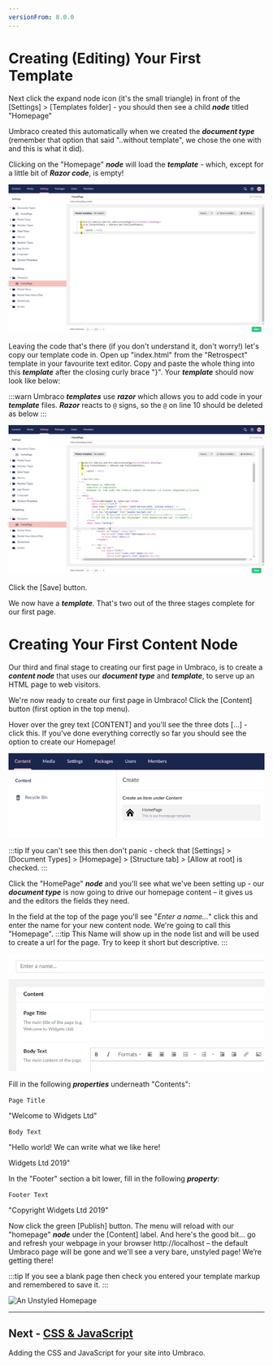 ```yaml
---
versionFrom: 8.0.0
---
```


# Creating (Editing) Your First Template

Next click the expand node icon (it's the small triangle) in front of the [Settings] > [Templates folder] - you should then see a child **_node_** titled "Homepage"

Umbraco created this automatically when we created the **_document type_** (remember that option that said "..without template", we chose the one with and this is what it did).

Clicking on the "Homepage" **_node_** will load the **_template_** - which, except for a little bit of **_Razor code_**, is empty!

![Empty Homepage Template](images/figure-13-empty-homepage-template-v8.png)

Leaving the code that's there (if you don't understand it, don't worry!) let's copy our template code in. Open up "index.html" from the "Retrospect" template in your favourite text editor.  Copy and paste the whole thing into this **_template_** after the closing curly brace "}".  Your **_template_** should now look like below:

:::warn
Umbraco **_templates_** use **_razor_** which allows you to add code in your **_template_** files. **_Razor_** reacts to `@` signs, so the `@` on line 10 should be deleted as below
:::

![Homepage Template with Retrospect HTML](images/figure-14-homepage-template-with-Retrospect-html-v8.png)

Click the [Save] button.

We now have a **_template_**. That's two out of the three stages complete for our first page.

# **Creating Your First Content Node**

Our third and final stage to creating our first page in Umbraco, is to create a **_content node_** that uses our **_document type_** and **_template_**, to serve up an HTML page to web visitors.

We're now ready to create our first page in Umbraco!   Click the [Content] button (first option in the top menu).

Hover over the grey text [CONTENT]  and you'll see the three dots [...] - click this.  If you've done everything correctly so far you should see the option to create our Homepage!

![Create a Homepage](images/figure-15-create-a-homepage-v8.png)

:::tip
If you can't see this then don't panic - check that [Settings] > [Document Types] > [Homepage]  > [Structure tab] > [Allow at root] is checked.
:::

Click the "HomePage" **_node_** and you'll see what we've been setting up - our **_document type_** is now going to drive our homepage content – it gives us and the editors the fields they need.

In the field at the top of the page you'll see "_Enter a name..._" click this and enter the name for your new content node.  We're going to call this "Homepage".
:::tip
This Name will show up in the node list and will be used to create a url for the page. Try to keep it short but descriptive.
:::

![Create a Homepage](images/figure-15a-create-a-homepage-enter-name-v8.png)

Fill in the following **_properties_** underneath "Contents":

```Page Title```

"Welcome to Widgets Ltd"

```Body Text```

"Hello world! We can write what we like here!

Widgets Ltd 2019"

In the "Footer" section a bit lower, fill in the following **_property_**:

```Footer Text```

"Copyright Widgets Ltd 2019"

Now click the green [Publish] button.  The menu will reload with our "homepage" **_node_** under the [Content] label. And here's the good bit... go and refresh your webpage in your browser http://localhost – the default Umbraco page will be gone and we'll see a very bare, unstyled page! We’re getting there!

:::tip
If you see a blank page then check you entered your template markup and remembered to save it.
:::

![An Unstyled Homepage](images/figure-16-unstyled-homepage-v8.png)

---
## Next - [CSS & JavaScript](../CSS-And-JavaScript)

Adding the CSS and JavaScript for your site into Umbraco.
